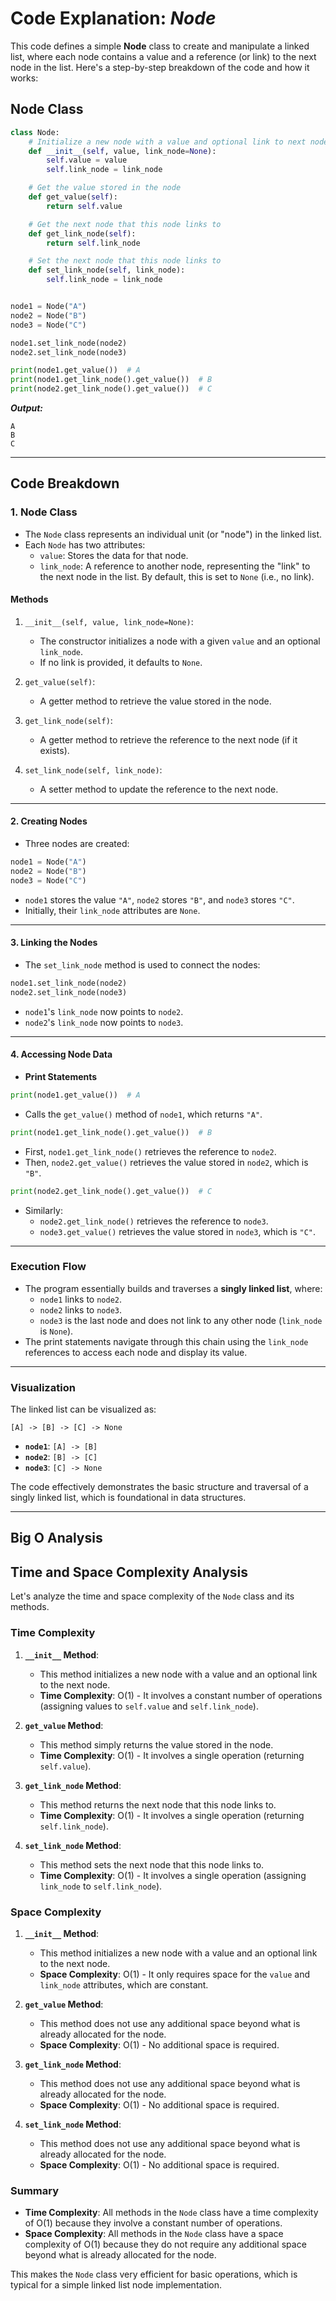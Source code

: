 # Code Explanation: *Node*

This code defines a simple **Node** class to create and manipulate a linked list, where each node contains a value and a reference (or link) to the next node in the list. Here's a step-by-step breakdown of the code and how it works:

## **Node Class**

```python
class Node:
    # Initialize a new node with a value and optional link to next node
    def __init__(self, value, link_node=None):
        self.value = value
        self.link_node = link_node

    # Get the value stored in the node
    def get_value(self):
        return self.value

    # Get the next node that this node links to
    def get_link_node(self):
        return self.link_node

    # Set the next node that this node links to
    def set_link_node(self, link_node):
        self.link_node = link_node


node1 = Node("A")
node2 = Node("B")
node3 = Node("C")

node1.set_link_node(node2)
node2.set_link_node(node3)

print(node1.get_value())  # A
print(node1.get_link_node().get_value())  # B
print(node2.get_link_node().get_value())  # C
```

***Output:***

```plaintext
A
B
C
```

---

## **Code Breakdown**

### 1. **Node Class**

- The `Node` class represents an individual unit (or "node") in the linked list.
- Each `Node` has two attributes:
  - `value`: Stores the data for that node.
  - `link_node`: A reference to another node, representing the "link" to the next node in the list. By default, this is set to `None` (i.e., no link).

#### **Methods**

1. `__init__(self, value, link_node=None)`:

    - The constructor initializes a node with a given `value` and an optional `link_node`.
    - If no link is provided, it defaults to `None`.

2. `get_value(self)`:

    - A getter method to retrieve the value stored in the node.

3. `get_link_node(self)`:

    - A getter method to retrieve the reference to the next node (if it exists).

4. `set_link_node(self, link_node)`:
    - A setter method to update the reference to the next node.

---

#### 2. **Creating Nodes**

- Three nodes are created:

```python
node1 = Node("A")
node2 = Node("B")
node3 = Node("C")
```

- `node1` stores the value `"A"`, `node2` stores `"B"`, and `node3` stores `"C"`.
- Initially, their `link_node` attributes are `None`.

---

#### 3. **Linking the Nodes**

- The `set_link_node` method is used to connect the nodes:

```python
node1.set_link_node(node2)
node2.set_link_node(node3)
```

- `node1`'s `link_node` now points to `node2`.
- `node2`'s `link_node` now points to `node3`.

---

#### 4. **Accessing Node Data**

- **Print Statements**

```python
print(node1.get_value())  # A
```

- Calls the `get_value()` method of `node1`, which returns `"A"`.

```python
print(node1.get_link_node().get_value())  # B
```

- First, `node1.get_link_node()` retrieves the reference to `node2`.
- Then, `node2.get_value()` retrieves the value stored in `node2`, which is `"B"`.

```python
print(node2.get_link_node().get_value())  # C
```

- Similarly:
  - `node2.get_link_node()` retrieves the reference to `node3`.
  - `node3.get_value()` retrieves the value stored in `node3`, which is `"C"`.

---

### **Execution Flow**

- The program essentially builds and traverses a **singly linked list**, where:
  - `node1` links to `node2`.
  - `node2` links to `node3`.
  - `node3` is the last node and does not link to any other node (`link_node` is `None`).
- The print statements navigate through this chain using the `link_node` references to access each node and display its value.

---

### **Visualization**

The linked list can be visualized as:

```plaintext
[A] -> [B] -> [C] -> None
```

- **`node1`**: `[A] -> [B]`
- **`node2`**: `[B] -> [C]`
- **`node3`**: `[C] -> None`

The code effectively demonstrates the basic structure and traversal of a singly linked list, which is foundational in data structures.

---

## Big O Analysis

## Time and Space Complexity Analysis

Let's analyze the time and space complexity of the `Node` class and its methods.

### Time Complexity

1. **`__init__` Method**:
   - This method initializes a new node with a value and an optional link to the next node.
   - **Time Complexity**: O(1) - It involves a constant number of operations (assigning values to `self.value` and `self.link_node`).

2. **`get_value` Method**:
   - This method simply returns the value stored in the node.
   - **Time Complexity**: O(1) - It involves a single operation (returning `self.value`).

3. **`get_link_node` Method**:
   - This method returns the next node that this node links to.
   - **Time Complexity**: O(1) - It involves a single operation (returning `self.link_node`).

4. **`set_link_node` Method**:
   - This method sets the next node that this node links to.
   - **Time Complexity**: O(1) - It involves a single operation (assigning `link_node` to `self.link_node`).

### Space Complexity

1. **`__init__` Method**:
   - This method initializes a new node with a value and an optional link to the next node.
   - **Space Complexity**: O(1) - It only requires space for the `value` and `link_node` attributes, which are constant.

2. **`get_value` Method**:
   - This method does not use any additional space beyond what is already allocated for the node.
   - **Space Complexity**: O(1) - No additional space is required.

3. **`get_link_node` Method**:
   - This method does not use any additional space beyond what is already allocated for the node.
   - **Space Complexity**: O(1) - No additional space is required.

4. **`set_link_node` Method**:
   - This method does not use any additional space beyond what is already allocated for the node.
   - **Space Complexity**: O(1) - No additional space is required.

### Summary

- **Time Complexity**: All methods in the `Node` class have a time complexity of O(1) because they involve a constant number of operations.
- **Space Complexity**: All methods in the `Node` class have a space complexity of O(1) because they do not require any additional space beyond what is already allocated for the node.

This makes the `Node` class very efficient for basic operations, which is typical for a simple linked list node implementation.
